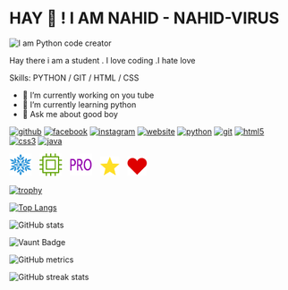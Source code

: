 # HAY 👋 ! I AM NAHID - NAHID-VIRUS 
![I am Python code creator ](https://scontent.fdac24-2.fna.fbcdn.net/v/t39.30808-6/408459363_372322955305823_3567103761330475351_n.jpg?_nc_cat=111&ccb=1-7&_nc_sid=5f2048&_nc_eui2=AeEvoIMi7mR3mQhbIEJ-55i3fQsbDzUPsHN9CxsPNQ-wcxi97JgWiAp5kdSQUKz4-3YznTqOQukBELgX12JLJccr&_nc_ohc=GWA3UVlIeQ4AX_Tpzf7&_nc_ht=scontent.fdac24-2.fna&oh=00_AfCXE3UCq3Nk6M7r6LJ0T8g_UT6D7I4UxihJkdXTAAtEaw&oe=66108E16)

Hay there i am a student . I love coding .I hate love 

Skills: PYTHON / GIT / HTML / CSS

- 🔭 I’m currently working on you tube 
- 🌱 I’m currently learning python 
- 💬 Ask me about good boy 


[<img src='[https://cdn.jsdelivr.net/npm/simple-icons@3.0.1/icons/github.svg](https://scontent.fdac24-2.fna.fbcdn.net/v/t39.30808-6/357732518_286389903899129_2652985719479065686_n.jpg?stp=dst-jpg_p843x403&_nc_cat=105&ccb=1-7&_nc_sid=5f2048&_nc_eui2=AeGlgy6B6fVMI5ldaRoJlJsm7XMRDDM4oHHtcxEMMzigcSq478nJdzuXjCTD0sBeozvYstIwo6jwx989soDB_uok&_nc_ohc=Sk6GH5XJAEQAX_nAs7e&_nc_ht=scontent.fdac24-2.fna&oh=00_AfBNIEkT2XPwAxk3PhvaVA37Q_s4iI_HJ86GrpZMcoqXWQ&oe=66109CD1)' alt='github' height='40'>](https://github.com/NAHIDUL-79)  [<img src='https://cdn.jsdelivr.net/npm/simple-icons@3.0.1/icons/facebook.svg' alt='facebook' height='40'>](https://www.facebook.com/nahidul407)  [<img src='https://cdn.jsdelivr.net/npm/simple-icons@3.0.1/icons/instagram.svg' alt='instagram' height='40'>](https://www.instagram.com/nahidulislam407/)  [<img src='https://cdn.jsdelivr.net/npm/simple-icons@3.0.1/icons/icloud.svg' alt='website' height='40'>](https://sites.google.com/view/nahidul407/home)  [<img src='https://cdn.jsdelivr.net/npm/simple-icons@3.0.1/icons/python.svg' alt='python' height='40'>](Nothing....)  [<img src='https://cdn.jsdelivr.net/npm/simple-icons@3.0.1/icons/git.svg' alt='git' height='40'>](Nothing....)  [<img src='https://cdn.jsdelivr.net/npm/simple-icons@3.0.1/icons/html5.svg' alt='html5' height='40'>](Nothing....)  [<img src='https://cdn.jsdelivr.net/npm/simple-icons@3.0.1/icons/css3.svg' alt='css3' height='40'>](Nothing....)  [<img src='https://cdn.jsdelivr.net/npm/simple-icons@3.0.1/icons/java.svg' alt='java' height='40'>](Nothing....)  

<a href='https://archiveprogram.github.com/'><img src='https://raw.githubusercontent.com/acervenky/animated-github-badges/master/assets/acbadge.gif' width='40' height='40'></a> <a href='https://docs.github.com/en/developers'><img src='https://raw.githubusercontent.com/acervenky/animated-github-badges/master/assets/devbadge.gif' width='40' height='40'></a> <a href='https://github.com/pricing'><img src='https://raw.githubusercontent.com/acervenky/animated-github-badges/master/assets/pro.gif' width='40' height='40'></a> <a href='https://stars.github.com/'><img src='https://raw.githubusercontent.com/acervenky/animated-github-badges/master/assets/starbadge.gif' width='35' height='35'></a> <a href='https://docs.github.com/en/github/supporting-the-open-source-community-with-github-sponsors'><img src='https://raw.githubusercontent.com/acervenky/animated-github-badges/master/assets/sponsorbadge.gif' width='35' height='35'></a> 

[![trophy](https://github-profile-trophy.vercel.app/?username=NAHIDUL-79)](https://github.com/ryo-ma/github-profile-trophy)

[![Top Langs](https://github-readme-stats.vercel.app/api/top-langs/?username=NAHIDUL-79)](https://github.com/anuraghazra/github-readme-stats)

![GitHub stats](https://github-readme-stats.vercel.app/api?username=NAHIDUL-79&show_icons=true)  

![Vaunt Badge](https://api.vaunt.dev/v1/github/entities/NAHIDUL-79/contributions?format=svg&private=false)  

![GitHub metrics](https://metrics.lecoq.io/NAHIDUL-79)  

![GitHub streak stats](https://streak-stats.demolab.com/?user=NAHIDUL-79)  

